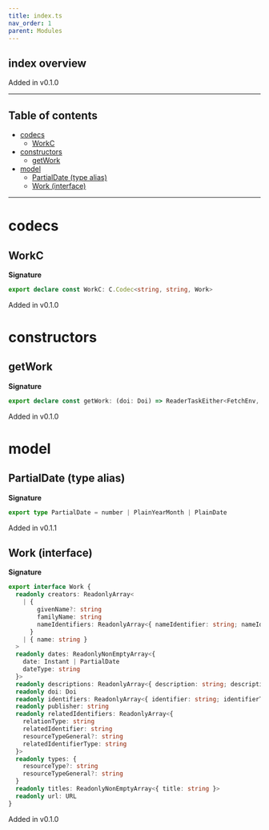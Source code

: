 ```yaml
---
title: index.ts
nav_order: 1
parent: Modules
---
```


## index overview

Added in v0.1.0

---

<h2 class="text-delta">Table of contents</h2>

- [codecs](#codecs)
  - [WorkC](#workc)
- [constructors](#constructors)
  - [getWork](#getwork)
- [model](#model)
  - [PartialDate (type alias)](#partialdate-type-alias)
  - [Work (interface)](#work-interface)

---

# codecs

## WorkC

**Signature**

```ts
export declare const WorkC: C.Codec<string, string, Work>
```

Added in v0.1.0

# constructors

## getWork

**Signature**

```ts
export declare const getWork: (doi: Doi) => ReaderTaskEither<FetchEnv, unknown, Work>
```

Added in v0.1.0

# model

## PartialDate (type alias)

**Signature**

```ts
export type PartialDate = number | PlainYearMonth | PlainDate
```

Added in v0.1.1

## Work (interface)

**Signature**

```ts
export interface Work {
  readonly creators: ReadonlyArray<
    | {
        givenName?: string
        familyName: string
        nameIdentifiers: ReadonlyArray<{ nameIdentifier: string; nameIdentifierScheme: string }>
      }
    | { name: string }
  >
  readonly dates: ReadonlyNonEmptyArray<{
    date: Instant | PartialDate
    dateType: string
  }>
  readonly descriptions: ReadonlyArray<{ description: string; descriptionType: string }>
  readonly doi: Doi
  readonly identifiers: ReadonlyArray<{ identifier: string; identifierType: string }>
  readonly publisher: string
  readonly relatedIdentifiers: ReadonlyArray<{
    relationType: string
    relatedIdentifier: string
    resourceTypeGeneral?: string
    relatedIdentifierType: string
  }>
  readonly types: {
    resourceType?: string
    resourceTypeGeneral?: string
  }
  readonly titles: ReadonlyNonEmptyArray<{ title: string }>
  readonly url: URL
}
```

Added in v0.1.0
